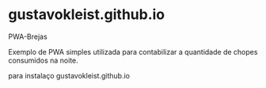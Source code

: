 # gustavokleist.github.io
PWA-Brejas

Exemplo de PWA simples utilizada para contabilizar a quantidade de chopes consumidos na noite.

para instalaço gustavokleist.github.io
